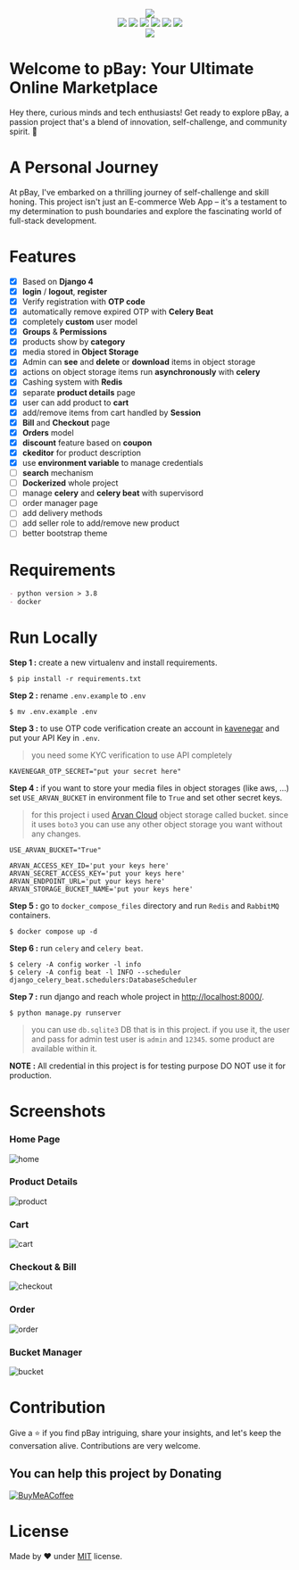 <p align="center">
  <img src="logo.png"><br/>

  <img src="https://img.shields.io/badge/django-%23092E20.svg?style=for-the-badge&logo=django&logoColor=white">
  <img src="https://img.shields.io/badge/python-3670A0?style=for-the-badge&logo=python&logoColor=ffdd54">
  <img src="https://img.shields.io/badge/redis-%23DD0031.svg?style=for-the-badge&logo=redis&logoColor=white">
  <img src="https://img.shields.io/badge/bootstrap-%23563D7C.svg?style=for-the-badge&logo=bootstrap&logoColor=white">
  <img src="https://img.shields.io/badge/celery-%2337814A.svg?&style=for-the-badge&logo=celery&logoColor=white">
  <img src="https://img.shields.io/badge/docker-%230db7ed.svg?style=for-the-badge&logo=docker&logoColor=white"><br/>
  <img src="https://badges.frapsoft.com/os/v3/open-source.svg?v=103"><br/>
</p>

# Welcome to pBay: Your Ultimate Online Marketplace

Hey there, curious minds and tech enthusiasts! Get ready to explore pBay, a passion project that's a blend of
innovation, self-challenge, and community spirit. 🚀

# A Personal Journey

At pBay, I've embarked on a thrilling journey of self-challenge and skill honing. This project isn't just an E-commerce
Web App – it's a testament to my determination to push boundaries and explore the fascinating world of full-stack
development.

# Features

- [x] Based on **Django 4**
- [x] **login** / **logout**, **register** 
- [x] Verify registration with **OTP code**
- [x] automatically remove expired OTP with **Celery Beat**
- [x] completely **custom** user model
- [x] **Groups** & **Permissions**
- [x] products show by **category**
- [x] media stored in **Object Storage**
- [x] Admin can **see** and **delete** or **download** items in object storage
- [x] actions on object storage items run **asynchronously** with **celery**
- [x] Cashing system with **Redis**
- [x] separate **product details** page
- [x] user can add product to **cart**
- [x] add/remove items from cart handled by **Session**
- [x] **Bill** and **Checkout** page
- [x] **Orders** model
- [x] **discount** feature based on **coupon**
- [x] **ckeditor** for product description
- [x] use **environment variable** to manage credentials
- [ ] **search** mechanism
- [ ] **Dockerized** whole project
- [ ] manage **celery** and **celery beat** with supervisord 
- [ ] order manager page
- [ ] add delivery methods
- [ ] add seller role to add/remove new product
- [ ] better bootstrap theme

# Requirements

```markdown
- python version > 3.8
- docker
```

# Run Locally

**Step 1 :** create a new virtualenv and install requirements.

```shell
$ pip install -r requirements.txt
```

**Step 2 :** rename `.env.example` to `.env`

```shell
$ mv .env.example .env
```

**Step 3 :** to use OTP code verification create an account in [kavenegar](https://kavenegar.com/) and 
put your API Key in `.env`.

> you need some KYC verification to use API completely

```dotenv
KAVENEGAR_OTP_SECRET="put your secret here"
```

**Step 4 :** if you want to store your media files in object storages (like aws, ...) set `USE_ARVAN_BUCKET` in 
environment file to `True` and set other secret keys.

> for this project i used [Arvan Cloud](https://www.arvancloud.ir/en/products/cloud-storage) object storage called bucket.
> since it uses `boto3` you can use any other object storage you want without any changes.

```dotenv
USE_ARVAN_BUCKET="True"
```

```dotenv
ARVAN_ACCESS_KEY_ID='put your keys here'
ARVAN_SECRET_ACCESS_KEY='put your keys here'
ARVAN_ENDPOINT_URL='put your keys here'
ARVAN_STORAGE_BUCKET_NAME='put your keys here'
```
**Step 5 :** go to `docker_compose_files` directory and run `Redis` and `RabbitMQ` containers.

```shell
$ docker compose up -d
```

**Step 6 :** run `celery` and `celery beat`.

```shell
$ celery -A config worker -l info
$ celery -A config beat -l INFO --scheduler django_celery_beat.schedulers:DatabaseScheduler
```

**Step 7 :** run django and reach whole project in [http://localhost:8000/](http://localhost:8000/).

```shell
$ python manage.py runserver
```

> you can use `db.sqlite3` DB that is in this project. if you use it, the user and pass for admin test user
> is `admin` and `12345`. some product are available within it.

**NOTE :** All credential in this project is for testing purpose DO NOT use it for production.

# Screenshots

### Home Page

![home](screenshot/home.png)

### Product Details

![product](screenshot/product.png)

### Cart

![cart](screenshot/cart.png)

### Checkout & Bill

![checkout](screenshot/checkout.png)

### Order

![order](screenshot/order.png)

### Bucket Manager

![bucket](screenshot/bucket.png)

# Contribution

Give a ⭐️ if you find pBay intriguing, share your insights, and let's keep the conversation alive. Contributions are
very welcome.

## You can help this project by Donating

[![BuyMeACoffee](https://img.shields.io/badge/Buy%20Me%20a%20Coffee-ffdd00?style=for-the-badge&logo=buy-me-a-coffee&logoColor=black)](https://buymeacoffee.com/promethe)

# License

Made by ❤️ under [MIT](https://choosealicense.com/licenses/mit/) license.

